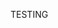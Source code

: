 <html>
  <head>
    <title>TEST</title>
    <link rel="shortcut icon" type="image/x-icon" href="favicon.png">
  </head>
  <body>
    <p>TESTING</p>
  </body>
</html>

